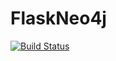 # FlaskNeo4j

[![Build Status](https://travis-ci.org/FCesar/FlaskNeo4j.svg?branch=master)](https://travis-ci.org/FCesar/FlaskNeo4j)